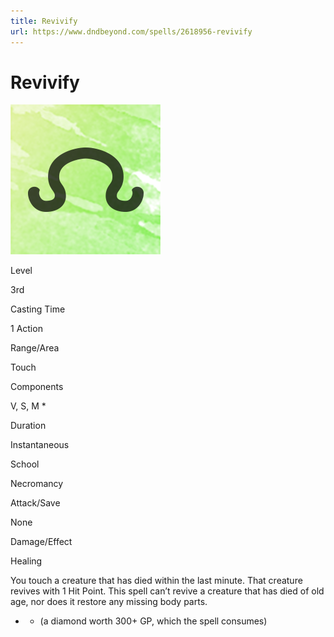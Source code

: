 ```yaml
---
title: Revivify
url: https://www.dndbeyond.com/spells/2618956-revivify
---
```


# Revivify

![Revivify](revivify.png)

Level

3rd

Casting Time

1 Action

Range/Area

Touch

Components

V, S, M *

Duration

Instantaneous

School

Necromancy

Attack/Save

None

Damage/Effect

Healing

You touch a creature that has died within the last minute. That creature revives with 1 Hit Point. This spell can’t revive a creature that has died of old age, nor does it restore any missing body parts.

* - (a diamond worth 300+ GP, which the spell consumes)